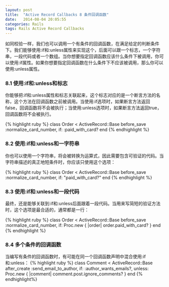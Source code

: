 ```yaml
---
layout: post
title:  "Active Record Callbacks 8 条件回调函数"
date:   2014-08-04 20:05:55
categories: Rails
tags: Rails Active Record Callbacks
---
```


如同校验一样，我们也可以调用一个有条件的回调函数，在满足给定的判断条件下。我们能够使用:if和:unless属性来实现这个，后面可以跟一个标志，一个字符串，一段代码或者一个数组。当你想要指定回调函数应该什么条件下被调用，你可以使用:if属性。如果你想要指定回调函数在什么条件下不应该被调用，那么你可以使用:unless属性。

### 8.1 使用:if和:unless和标志

你能够把:if和:unless属性和标志关联起来，这个标志对应的是一个断言方法的名称，这个方法在回调函数之前被调用。当使用:if选项时，如果断言方法返回false，回调函数将不会被执行；当使用:unless选项时，如果断言方法返回true，回调函数将不会被执行。

{% highlight ruby %}
class Order < ActiveRecord::Base
  before_save :normalize_card_number, if: :paid_with_card?
end
{% endhighlight %}

### 8.2 使用:if和:unless和一字符串

你也可以使用一个字符串，将会被转换为运算式，因此需要包含可验证的代码。当字符串描述的真正地短条件时，你应该只使用这个选项：

{% highlight ruby %}
class Order < ActiveRecord::Base
  before_save :normalize_card_number, if: "paid_with_card?"
end
{% endhighlight %}

### 8.3 使用:if和:unless和一段代码

最终，还是能够关联到:if和:unless后面跟着一段代码。当用来写简短的验证方法时，这个选项是最合适的，通常都是一行：

{% highlight ruby %}
class Order < ActiveRecord::Base
  before_save :normalize_card_number,
    if: Proc.new { |order| order.paid_with_card? }
end
{% endhighlight %}

### 8.4 多个条件的回调函数

当编写有条件的回调函数时，有可能在同一个回调函数声明中混合使用:if和:unless：
{% highlight ruby %}
class Comment < ActiveRecord::Base
  after_create :send_email_to_author, if: :author_wants_emails?,
    unless: Proc.new { |comment| comment.post.ignore_comments? }
end
{% endhighlight%}

